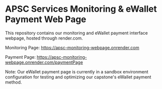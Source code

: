 # APSC Services Monitoring & eWallet Payment Web Page
This repository contains our monitoring and eWallet payment interface webpage, hosted through render.com.

Monitoring Page: https://apsc-monitoring-webpage.onrender.com

Payment Page: https://apsc-monitoring-webpage.onrender.com/paymentPage

Note: Our eWallet payment page is currently in a sandbox environment configuration for testing and optimizing our capstone's eWallet payment method.
